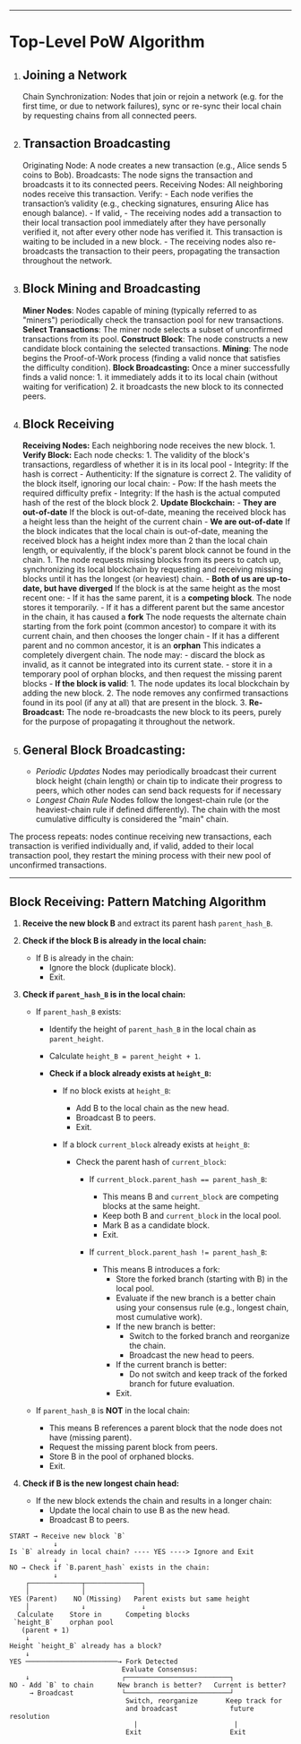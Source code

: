 ----

# Top-Level PoW Algorithm

1. ## Joining a Network

    Chain Synchronization:
        Nodes that join or rejoin a network (e.g. for the first time, or due to network failures), sync or re-sync their local chain by requesting chains from all connected peers.

2. ## Transaction Broadcasting

    Originating Node: A node creates a new transaction (e.g., Alice sends 5 coins to Bob).
        Broadcasts: The node signs the transaction and broadcasts it to its connected peers.
    Receiving Nodes: All neighboring nodes receive this transaction.
        Verify:
        - Each node verifies the transaction’s validity (e.g., checking signatures, ensuring Alice has enough balance).
        - If valid,
           - The receiving nodes add a transaction to their local transaction pool immediately after they have personally verified it,  not after every other node has verified it. This transaction is waiting to be included in a new block.
           - The receiving nodes also re-broadcasts the transaction to their peers, propagating the transaction throughout the network.

3. ## Block Mining and Broadcasting

    **Miner Nodes**:
        Nodes capable of mining (typically referred to as "miners") periodically check the transaction pool for new transactions.
    **Select Transactions**:
        The miner node selects a subset of unconfirmed transactions from its pool.
    **Construct Block**:
        The node constructs a new candidate block containing the selected transactions.
    **Mining**:
        The node begins the Proof-of-Work process (finding a valid nonce that satisfies the difficulty condition).
    **Block Broadcasting:**
        Once a miner successfully finds a valid nonce:
        1. it immediately adds it to its local chain (without waiting for verification)
        2. it broadcasts the new block to its connected peers.

4. ## Block Receiving

    **Receiving Nodes:**
        Each neighboring node receives the new block.
        1. **Verify Block:**
            Each node checks:
            1. The validity of the block's transactions, regardless of whether it is in its local pool
               - Integrity: If the hash is correct
               - Authenticity: If the signature is correct
            2. The validity of the block itself, ignoring our local chain:
               - Pow: If the hash meets the required difficulty prefix
               - Integrity: If the hash is the actual computed hash of the rest of the block block
        2. **Update Blockchain:**
            - **They are out-of-date**
                If the block is out-of-date, meaning the received block has a height less than the height of the current chain
            - **We are out-of-date**
                If the block indicates that the local chain is out-of-date, meaning the received block has a height index more than 2 than the local chain length,  or equivalently, if the block's parent block cannot be found in the chain.
                1. The node requests missing blocks from its peers to catch up, synchronizing its local blockchain by requesting and receiving missing blocks until it has the longest (or heaviest) chain.
            - **Both of us are up-to-date, but have diverged**
                If the block is at the same height as the most recent one:
                    - If it has the same parent, it is a **competing block**.
                      The node stores it temporarily.
                    - If it has a different parent but the same ancestor in the chain, it has caused a **fork**
                      The node requests the alternate chain starting from the fork point (common ancestor) to compare it with its current chain, and then chooses the longer chain
                    - If it has a different parent and no common ancestor, it is an **orphan**
                      This indicates a completely divergent chain.
                      The node may:
                        - discard the block as invalid, as it cannot be integrated into its current state.
                        - store it in a temporary pool of orphan blocks, and then request the missing parent blocks
            - **If the block is valid**:
                1. The node updates its local blockchain by adding the new block.
                2. The node removes any confirmed transactions found in its pool (if any at all) that are present in the block.
        3. **Re-Broadcast:**
            The node re-broadcasts the new block to its peers, purely for the purpose of propagating it throughout the network.

5. ## General Block Broadcasting:

    - *Periodic Updates* Nodes may periodically broadcast their current block height (chain length) or chain tip to indicate their progress to peers, which other nodes can send back requests for if necessary
    - *Longest Chain Rule* Nodes follow the longest-chain rule (or the heaviest-chain rule if defined differently). The chain with the most cumulative difficulty is considered the "main" chain.

The process repeats: nodes continue receiving new transactions, each transaction is verified individually and, if valid, added to their local transaction pool, they restart the mining process with their new pool of unconfirmed transactions.

-----

## Block Receiving: Pattern Matching Algorithm

1. **Receive the new block B** and extract its parent hash `parent_hash_B`.

2. **Check if the block B is already in the local chain:**
   - If B is already in the chain:
     - Ignore the block (duplicate block).
     - Exit.

3. **Check if `parent_hash_B` is in the local chain:**
   - If `parent_hash_B` exists:
     - Identify the height of `parent_hash_B` in the local chain as `parent_height`.
     - Calculate `height_B = parent_height + 1`.

     - **Check if a block already exists at `height_B`:**
       - If no block exists at `height_B`:
         - Add B to the local chain as the new head.
         - Broadcast B to peers.
         - Exit.

       - If a block `current_block` already exists at `height_B`:
         - Check the parent hash of `current_block`:
           - If `current_block.parent_hash == parent_hash_B`:
             - This means B and `current_block` are competing blocks at the same height.
             - Keep both B and `current_block` in the local pool.
             - Mark B as a candidate block.
             - Exit.

           - If `current_block.parent_hash != parent_hash_B`:
             - This means B introduces a fork:
               - Store the forked branch (starting with B) in the local pool.
               - Evaluate if the new branch is a better chain using your consensus rule (e.g., longest chain, most cumulative work).
               - If the new branch is better:
                 - Switch to the forked branch and reorganize the chain.
                 - Broadcast the new head to peers.
               - If the current branch is better:
                 - Do not switch and keep track of the forked branch for future evaluation.
               - Exit.

   - If `parent_hash_B` is **NOT** in the local chain:
     - This means B references a parent block that the node does not have (missing parent).
     - Request the missing parent block from peers.
     - Store B in the pool of orphaned blocks.
     - Exit.

4. **Check if B is the new longest chain head:**
   - If the new block extends the chain and results in a longer chain:
     - Update the local chain to use B as the new head.
     - Broadcast B to peers.

```
START → Receive new block `B`
           ↓
Is `B` already in local chain? ---- YES ----> Ignore and Exit
           ↓
NO → Check if `B.parent_hash` exists in the chain:
           ↓
    ┌─────────────┬──────────────┐
    │             │              │
YES (Parent)    NO (Missing)   Parent exists but same height
    │             ↓              ↓
  Calculate    Store in      Competing blocks
 `height_B`    orphan pool
   (parent + 1)
    ↓
Height `height_B` already has a block?
    ↓
YES ───────────────────────→ Fork Detected
                            Evaluate Consensus:
    ↓                       ┌──────────────────────────┐
NO - Add `B` to chain      New branch is better?   Current is better?
     → Broadcast            └──────────────────────────┘
                             Switch, reorganize       Keep track for
                             and broadcast             future resolution
                               |                        |
                             Exit                      Exit
```